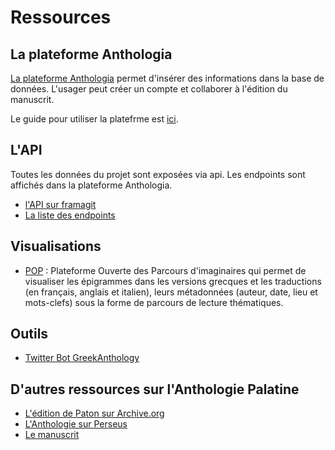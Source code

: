 # Ressources

## La plateforme Anthologia

[La plateforme Anthologia](http://anthologia.ecrituresnumeriques.ca) permet d'insérer des informations dans la base de données. L'usager peut créer un compte et collaborer à l'édition du manuscrit.

Le guide pour utiliser la platefrme est [ici](pages/documentation.md).

## L'API

Toutes les données du projet sont exposées via api. Les endpoints sont affichés dans la plateforme Anthologia.

- [l'API sur framagit](https://framagit.org/anthologie-palatine/anthologie-API/)
- [La liste des endpoints](https://framagit.org/anthologie-palatine/anthologie-API/blob/master/src/config/routes.js)

## Visualisations

- [POP](http://pop.anthologiegrecque.org/) : Plateforme Ouverte des Parcours d'imaginaires qui permet de visualiser les épigrammes dans les versions grecques et les traductions (en français, anglais et italien), leurs métadonnées (auteur, date, lieu et mots-clefs) sous la forme de parcours de lecture thématiques. 

## Outils

- [Twitter Bot GreekAnthology](https://twitter.com/greekAnthology)

## D'autres ressources sur l'Anthologie Palatine

- [L'édition de Paton sur Archive.org](https://archive.org/search.php?query=the%20greek%20anthology%20AND%20collection%3Atoronto)
- [L'Anthologie sur Perseus](http://www.perseus.tufts.edu/hopper/text?doc=urn:cts:greekLit:tlg7000.tlg001.perseus-grc1)
- [Le manuscrit](pages/manuscrit.md)
